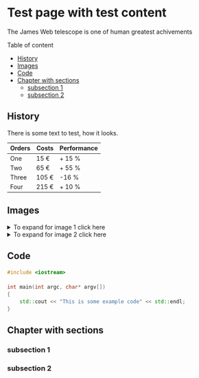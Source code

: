 # Test page with test content

The James Web telescope is one of human greatest achivements

Table of content

- [History](#history)
- [Images](#images)
- [Code](#code)
- [Chapter with sections](#chapter-with-sections)
  - [subsection 1](#subsection-1)
  - [subsection 2](#subsection-2)

## History

There is some text to test, how it looks.

| Orders | Costs | Performance |
| ------ |-------|-------------|
| One  | 15 € | + 15 % |
| Two  | 65 € | + 55 % |
| Three  | 105 € | -16 % |
| Four  | 215 € | + 10 % |

## Images

<details>
    <summary> To expand for image 1 click here </summary>

![First image to display](images/jw1.png)
</details>

<details>
    <summary> To expand for image 2 click here </summary>

![Second image to display](images/jw2.png)

</details>

## Code

```C++
#include <iostream>

int main(int argc, char* argv[])
{
    std::cout << "This is some example code" << std::endl;
}
```

## Chapter with sections

### subsection 1

### subsection 2
